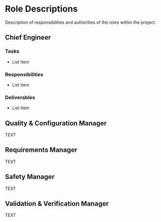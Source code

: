 <h1>Role Descriptions</h1>
Description of responsibilities and authorities of the roles within the project.

<h2>Chief Engineer</h2>
<h3>Tasks</h3>
<ul>
  <li>List Item</li>
</ul>
<h3>Responsibilities</h3>
<ul>
  <li>List Item</li>
</ul>
<h3>Deliverables</h3>
<ul>
  <li>List Item</li>
</ul>

<h2>Quality & Configuration Manager</h2>
TEXT

<h2>Requirements Manager</h2>
TEXT

<h2>Safety Manager</h2>
TEXT

<h2>Validation & Verification Manager</h2>
TEXT

